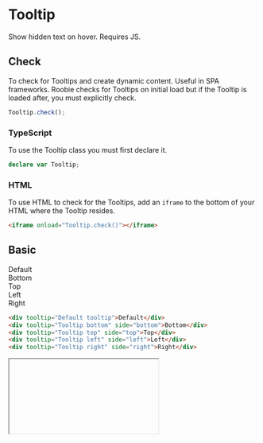 # Tooltip
Show hidden text on hover.  Requires JS.

## Check
To check for Tooltips and create dynamic content.  Useful in SPA frameworks.  Roobie checks for Tooltips on initial load but if the Tooltip is loaded after, you must explicitly check.
```js
Tooltip.check();
```

### TypeScript
To use the Tooltip class you must first declare it.
```ts
declare var Tooltip;
```

### HTML
To use HTML to check for the Tooltips, add an `iframe` to the bottom of your HTML where the Tooltip resides.
```html
<iframe onload="Tooltip.check()"></iframe>
```

## Basic
<div class="row">
    <div tooltip="Default tooltip">Default</div>
    <div tooltip="Tooltip bottom" side="bottom">Bottom</div>
    <div tooltip="Tooltip top" side="top">Top</div>
    <div tooltip="Tooltip left" side="left">Left</div>
    <div tooltip="Tooltip right" side="right">Right</div>
</div>

```html
<div tooltip="Default tooltip">Default</div>
<div tooltip="Tooltip bottom" side="bottom">Bottom</div>
<div tooltip="Tooltip top" side="top">Top</div>
<div tooltip="Tooltip left" side="left">Left</div>
<div tooltip="Tooltip right" side="right">Right</div>
```
<iframe onload="Tooltip.check()"></iframe>